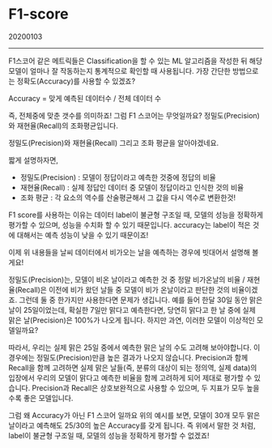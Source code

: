 # F1-score

20200103

---

F1스코어 같은 메트릭들은 Classification을 할 수 있는 ML 알고리즘을 작성한 뒤 해당 모델이 얼마나 잘 작동하는지 통계적으로 확인할 때 사용됩니다. 가장 간단한 방법으로는 정확도(Accuracy)를 사용할 수 있겠죠?

Accuracy = 맞게 예측된 데이터수 / 전체 데이터 수 

즉, 전체중에 맞춘 갯수를 의미하죠! 그럼 F1 스코어는 무엇일까요? 정밀도(Precision)와 재현율(Recall)의 조화평균입니다.

정밀도(Precision)와 재현율(Recall) 그리고 조화 평균을 알아야겠네요.

짧게 설명하자면, 

- 정밀도(Precision) : 모델이 정답이라고 예측한 것중에 정답의 비율
- 재현율(Recall) : 실제 정답인 데이터 중 모델이 정답이라고 인식한 것의 비율
- 조화 평균 : 각 요소의 역수를 산술평균해서 그 값을 다시 역수로 변환한것!

F1 score를 사용하는 이유는 데이터 label이 불균형 구조일 때, 모델의 성능을 정확하게 평가할 수 있으며, 성능을 수치화 할 수 있기 때문입니다. accuracy는 label이 적은 것에 대해서는 예측 성능이 낮을 수 있기 때문이죠!

이제 위 내용들을 날씨 데이터에서 비가오는 날을 예측하는 경우에 빗대어서 설명해 볼게요!

정밀도(Precision)는, 모델이 비온 날이라고 예측한 것 중 정말 비가온날의 비율 / 재현율(Recall)은 이전에 비가 왔던 날들 중 모델이 비가 온날이라고 판단한 것의 비율이겠죠. 그런데 둘 중 한가지만 사용한다면 문제가 생깁니다. 예를 들어 한달 30일 동안 맑은 날이 25일이었는데, 확실한 7일만 맑다고 예측한다면, 당연히 맑다고 한 날 중에 실제 맑은 날(Precision)은 100%가 나오게 됩니다. 하지만 과연, 이러한 모델이 이상적인 모델일까요? 

따라서, 우리는 실제 맑은 25일 중에서 예측한 맑은 날의 수도 고려해 보아야합니다. 이 경우에는 정밀도(Precision)만큼 높은 결과가 나오지 않습니다. Precision과 함께 Recall을 함께 고려하면 실제 맑은 날들(즉, 분류의 대상이 되는 정의역, 실제 data)의 입장에서 우리의 모델이 맑다고 예측한 비율을 함께 고려하게 되어 제대로 평가할 수 있습니다. Precision과 Recall은 상호보완적으로 사용할 수 있으며, 두 지표가 모두 높을 수록 좋은 모델입니다.

그럼 왜 Accuracy가 아닌 F1 스코어 일까요 위의 예시를 보면, 모델이 30개 모두 맑은날이라고 예측해도 25/30의 높은 Accuracy를 갖게 됩니다. 즉 위에서 말한 것 처럼, label이 불균형 구조일 때, 모델의 성능을 정확하게 평가할 수 없겠죠!